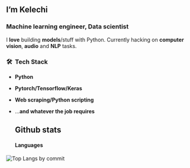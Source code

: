 ## I’m Kelechi 

### Machine learning engineer, Data scientist

I **love** building **models**/stuff with Python. 
Currently hacking on **computer vision**, **audio** and **NLP** tasks.

### 🛠 &nbsp;Tech Stack
* **Python**
* **Pytorch/Tensorflow/Keras**
* **Web scraping/Python scripting**
* ...**and whatever the job requires**


  <div>
    <h2 align="left"> Github stats </h2>
    <h4 align="left"> Languages </h4>
<!--           <img src="https://github-readme-stats.vercel.app/api/top-langs/?username=kelechi-c&langs_count=5&theme=dark&layout=compact&hide_border=false"
          alt="overall Top Langs "/> -->
        
   <img src="https://github-profile-summary-cards.vercel.app/api/cards/most-commit-language?username=kelechi-c&theme=dark&layout=compact&hide_border=false"
          alt="Top Langs by commit" /> 
</div>



<!---
kelechi-c/kelechi-c is a ✨ special ✨ repository because its `README.md` (this file) appears on your GitHub profile.
You can click the Preview link to take a look at your changes.
--->
